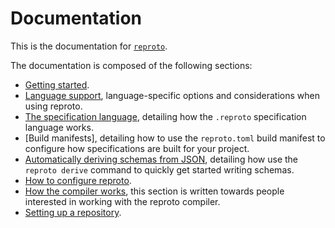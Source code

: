 # Documentation

This is the documentation for [`reproto`].

The documentation is composed of the following sections:

 * [Getting started](usage/getting-started.md).
 * [Language support](usage/language-support.md), language-specific options and considerations
   when using reproto.
 * [The specification language], detailing how the `.reproto` specification language works.
 * [Build manifests], detailing how to use the `reproto.toml` build manifest to configure how
   specifications are built for your project.
 * [Automatically deriving schemas from JSON](derive.md), detailing how use the `reproto derive`
   command to quickly get started writing schemas.
 * [How to configure reproto](config.md).
 * [How the compiler works](compiler.md), this section is written towards people interested in
   working with the reproto compiler.
 * [Setting up a repository](usage/setting-up-a-repository.md).

[`reproto`]: https://github.com/reproto/reproto
[The specification language]: spec.md
[The build manifest]: manifest.md

